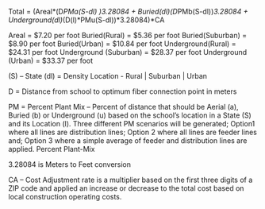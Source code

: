 Total = 
(Areal*(D*PMa(S-dl) )*3.28084 +
Buried(dl)*(D*PMb(S-dl))*3.28084  +
Underground(dl)*(D(l)*PMu(S-dl))*3.28084)*CA

Areal = $7.20 per foot
Buried(Rural) = $5.36 per foot
Buried(Suburban) = $8.90 per foot
Buried(Urban) = $10.84 per foot
Underground(Rural) = $24.31 per foot
Underground (Suburban) = $28.37 per foot
Underground (Urban) = $33.37 per foot

(S) – State 
(dl) = Density Location - Rural | Suburban | Urban

D = Distance from school to optimum fiber connection point in meters

PM = Percent Plant Mix – Percent of distance that should be Aerial (a), Buried (b) or Underground (u) based on the school’s location in a State (S) and its Location (l).  Three different PM scenarios will be generated; Option1 where all lines are distribution lines; Option 2 where all lines are feeder lines and; Option 3 where a simple average of feeder and distribution lines are applied.  Percent Plant-Mix

3.28084 is Meters to Feet conversion

CA – Cost Adjustment rate is a multiplier based on the first three digits of a ZIP code and applied an increase or decrease to the total cost based on local construction operating costs.
